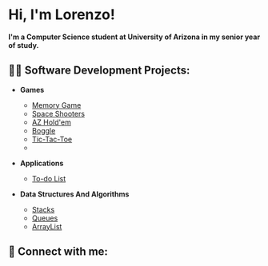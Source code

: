 <h1>Hi, I'm Lorenzo!</h1> 
<b>I'm a Computer Science student at University of Arizona in my senior year of study.</b>

<h2>👨‍💻 Software Development Projects:</h2>

- <b>Games</b>
  - [Memory Game](https://github.com/CSC335/empty-repo-amanemmajordanlorenzo)
  - [Space Shooters](https://github.com/Lozo214/MyPygame)
  - [AZ Hold'em](https://github.com/CSC210-Arizona/azholdem-Lozo214)
  - [Boggle](https://github.com/Lozo214/Boggle)
  - [Tic-Tac-Toe](https://github.com/Lozo214/Tic-Tac-Toe)
  - []()

- <b>Applications</b>
  - [To-do List](https://github.com/CSC335/priortitytodos-Lozo214)
 
- <b>Data Structures And Algorithms</b>
  - [Stacks](https://github.com/CSC210-Arizona/stacks-Lozo214)
  - [Queues](https://github.com/CSC210-Arizona/queues2-Lozo214)
  - [ArrayList]()
  



<h2> 🤳 Connect with me:</h2>
<!--
[<img align="left" alt="JoshMadakor | YouTube" width="22px" src="https://cdn.jsdelivr.net/npm/simple-icons@v3/icons/youtube.svg" />][youtube]
[<img align="left" alt="JoshMadakor | Twitter" width="22px" src="https://cdn.jsdelivr.net/npm/simple-icons@v3/icons/twitter.svg" />][twitter]
[<img align="left" alt="JoshMadakor | LinkedIn" width="22px" src="https://cdn.jsdelivr.net/npm/simple-icons@v3/icons/linkedin.svg" />][linkedin]
[<img align="left" alt="JoshMadakor | Instagram" width="22px" src="https://cdn.jsdelivr.net/npm/simple-icons@v3/icons/instagram.svg" />][instagram]
<!--
[twitter]: https://twitter.com/joshmadakor
[youtube]: https://www.youtube.com/c/joshmadakor
[instagram]: https://www.instagram.com/joshmadakor/
[linkedin]: https://linkedin.com/in/joshmadakor
